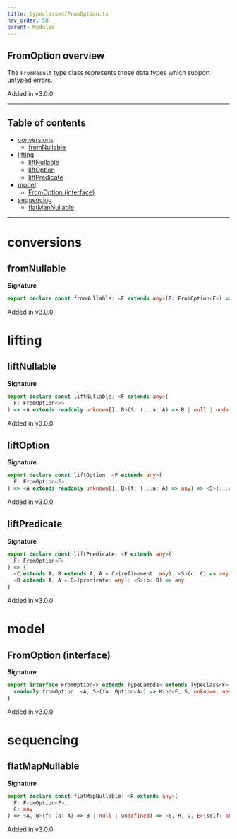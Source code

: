 ```yaml
---
title: typeclasses/FromOption.ts
nav_order: 58
parent: Modules
---
```


## FromOption overview

The `FromResult` type class represents those data types which support untyped errors.

Added in v3.0.0

---

<h2 class="text-delta">Table of contents</h2>

- [conversions](#conversions)
  - [fromNullable](#fromnullable)
- [lifting](#lifting)
  - [liftNullable](#liftnullable)
  - [liftOption](#liftoption)
  - [liftPredicate](#liftpredicate)
- [model](#model)
  - [FromOption (interface)](#fromoption-interface)
- [sequencing](#sequencing)
  - [flatMapNullable](#flatmapnullable)

---

# conversions

## fromNullable

**Signature**

```ts
export declare const fromNullable: <F extends any>(F: FromOption<F>) => <A, S>(a: A) => any
```

Added in v3.0.0

# lifting

## liftNullable

**Signature**

```ts
export declare const liftNullable: <F extends any>(
  F: FromOption<F>
) => <A extends readonly unknown[], B>(f: (...a: A) => B | null | undefined) => <S, R, O, E>(...a: A) => any
```

Added in v3.0.0

## liftOption

**Signature**

```ts
export declare const liftOption: <F extends any>(
  F: FromOption<F>
) => <A extends readonly unknown[], B>(f: (...a: A) => any) => <S>(...a: A) => any
```

Added in v3.0.0

## liftPredicate

**Signature**

```ts
export declare const liftPredicate: <F extends any>(
  F: FromOption<F>
) => {
  <C extends A, B extends A, A = C>(refinement: any): <S>(c: C) => any
  <B extends A, A = B>(predicate: any): <S>(b: B) => any
}
```

Added in v3.0.0

# model

## FromOption (interface)

**Signature**

```ts
export interface FromOption<F extends TypeLambda> extends TypeClass<F> {
  readonly fromOption: <A, S>(fa: Option<A>) => Kind<F, S, unknown, never, never, A>
}
```

Added in v3.0.0

# sequencing

## flatMapNullable

**Signature**

```ts
export declare const flatMapNullable: <F extends any>(
  F: FromOption<F>,
  C: any
) => <A, B>(f: (a: A) => B | null | undefined) => <S, R, O, E>(self: any) => any
```

Added in v3.0.0
